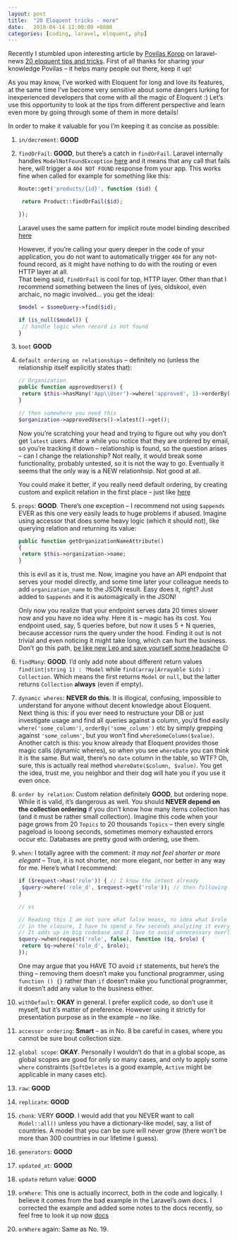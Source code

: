 ```yaml
---
layout: post
title:  "20 Eloquent tricks - more"
date:   2018-04-14 12:00:00 +0800
categories: [coding, laravel, eloquent, php]
---
```

Recently I stumbled upon interesting article by [Povilas Korop](https://twitter.com/PovilasKorop) on laravel-news [20 eloquent tips and tricks](https://laravel-news.com/eloquent-tips-tricks). First of all thanks for sharing your knowledge Povilas – it helps many people out there, keep it up!

As you may know, I’ve worked with Eloquent for long and love its features, at the same time I’ve become very sensitive about some dangers lurking for inexperienced developers that come with all the magic of Eloquent :) 
Let’s use this opportunity to look at the tips from different perspective and learn even more by going through some of them in more details!

In order to make it valuable for you I’m keeping it as concise as possible:

1. `in/decrement`: **GOOD**

2. `findOrFail`: **GOOD**, but there’s a catch in `findOrFail`. Laravel internally handles `ModelNotFoundException` [here](https://github.com/laravel/framework/blob/5.6/src/Illuminate/Foundation/Exceptions/Handler.php#L198) and it means that any call that fails here, will trigger a `404 NOT FOUND` response from your app. This works fine when called for example for something like this:

    ```php
    Route::get('products/{id}', function ($id) {

     return Product::findOrFail($id);

    });
    ````

    Laravel uses the same pattern for implicit route model binding described [here](https://laravel.com/docs/5.6/routing#route-model-binding)

    However, if you’re calling your query deeper in the code of your application, you do not want to automatically trigger `404` for any not-found record, as it might have nothing to do with the routing or even HTTP layer at all.  
    That being said, `findOrFail` is cool for top, HTTP layer. Other than that I recommend something between the lines of (yes, oldskool, even archaic, no magic involved… you get the idea):

    ```php
    $model = $someQuery->find($id);

    if (is_null($model)) {
     // handle logic when record is not found
    }
    ```

3. `boot` **GOOD**

4. `default ordering on relationships` – definitely no (unless the relationship itself explicitly states that):

    ```php 
    // Organization
    public function approvedUsers() {
     return $this->hasMany('App\\User')->where('approved', 1)->orderBy('email');
    }

    // then somewhere you need this
    $organization->approvedUsers()->latest()->get();
    ```

    Now you’re scratching your head and trying to figure out why you don’t get `latest` users. After a while you notice that they are ordered by email, so you’re tracking it down – relationship is found, so the question arises – can I change the relationship? Not really, it would break some functionality, probably untested, so it is not the way to go. Eventually it seems that the only way is a NEW relationhsip. Not good at all.

    You could make it better, if you really need default ordering, by creating custom and explicit relation in the first place – just like [here](https://twitter.com/SOFTonSOFA/status/966669189103599616)

5. `props`: **GOOD**. There’s one exception – I recommend not using `$appends` EVER as this one very easily leads to huge problems if abused. Imagine using accessor that does some heavy logic (which it should not), like querying relation and returning its value:

    ```php
    public function getOrganizationNameAttribute()
    {
     return $this->organization->name;
    }
    ```
     
    this is evil as it is, trust me. Now, imagine you have an API endpoint that serves your model directly, and some time later your colleague needs to add `organization_name` to the JSON result. Easy does it, right? Just added to `$appends` and it is automagically in the JSON!

    Only now you realize that your endpoint serves data 20 times slower now and you have no idea why. Here it is – magic has its cost. You endpoint used, say, 5 queries before, but now it uses 5 + N queries, because accessor runs the query under the hood. Finding it out is not trivial and even noticing it might take long, which can hurt the business. Don’t go this path, [be like new Leo and save yourself some headache](https://softonsofa.com/a-story-about-laravel-resources) 😉

6. `findMany`: **GOOD**. I’d only add note about different return values `find(int|string 1) : ?Model` while `find(array|Arrayable $ids) : Collection`. Which means the first returns `Model` or `null`, but the latter returns `Collection` **always** (even if empty).

7. `dynamic wheres`: **NEVER do this**. It is illogical, confusing, impossible to understand for anyone without decent knowledge about Eloquent.  
    Next thing is this: if you ever need to restructure your DB or just investigate usage and find all queries against a column, you’d find easily `where('some_column')`, `orderBy('some_column')` etc by simply grepping against `'some_column'`, but you won’t find `whereSomeColumn($value)`.  
    Another catch is this: you know already that Eloquent provides those magic calls (dynamic wheres), so when you see `whereDate` you can think it is the same. But wait, there’s no `date` column in the table, so WTF? Oh, sure, this is actually real method `whereDate($column, $value)`. You get the idea, trust me, you neighbor and their dog will hate you if you use it even once.

8. `order by relation`: Custom relation definitely **GOOD**, but ordering nope. While it is valid, it’s dangerous as well. You should **NEVER depend on the collection ordering** if you don’t know how many items collection has (and it must be rather small collection). Imagine this code when your page grows from 20 `Topics` to 20 thousands `Topics` – then every single pageload is looong seconds, sometimes memory exhausted errors occur etc. Databases are pretty good with ordering, use them.

9. `when`: I totally agree with the comment: _It may not feel shorter or more elegant_ – True, it is not shorter, nor more elegant, nor better in any way for me. Here’s what I recommend:
 
    ```php
    if ($request->has('role')) { // I know the intent already
     $query->where('role_d', $request->get('role')); // then following action
    }

    // vs

    // Reading this I am not sure what false means, no idea what $role will be
    // in the closure, I have to spend a few seconds analyzing it every time.
    // It adds up in big codebase and I love to avoid unnecessary overload
    $query->when(request('role', false), function ($q, $role) {
     return $q->where('role_d', $role);
    });
    ```

    One may argue that you HAVE TO avoid `if` statements, but here’s the thing – removing them doesn’t make you functional programmer, using `function () {}` rather than `if` doesn’t make you functional programmer, it doesn’t add any value to the business either.

10. `withDefault`: **OKAY** in general. I prefer explicit code, so don’t use it myself, but it’s matter of preference. However using it strictly for presentation purpose as in the example – no like.

11. `accessor ordering`: **Smart** – as in No. 8 be careful in cases, where you cannot be sure bout collection size.

12. `global scope`: **OKAY**. Personally I wouldn’t do that in a global scope, as global scopes are good for only so many cases, and only to apply some `where` constraints (`SoftDeletes` is a good example, `Active` might be applicable in many cases etc).

13. `raw`: **GOOD**

14. `replicate`: **GOOD**

15. `chunk`: VERY **GOOD**. I would add that you NEVER want to call `Model::all()` unless you have a dictionary-like model, say, a list of countries. A model that you can be sure will never grow (there won’t be more than 300 countries in our lifetime I guess).

16. `generators`: **GOOD**

17. `updated_at`: **GOOD**

18. `update` return value: **GOOD**

19. `orWhere`: This one is actually incorrect, both in the code and logically. I believe it comes from the bad example in the Laravel’s own docs. I corrected the example and added some notes to the docs recently, so feel free to look it up now [docs](https://laravel.com/docs/5.6/queries#parameter-grouping)

20. `orWhere` again: Same as No. 19.
